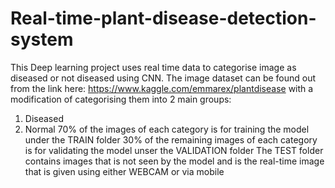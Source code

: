 # Real-time-plant-disease-detection-system
This Deep learning project uses real time data to categorise image as diseased or not diseased using CNN.
The image dataset can be found out from the link here:
https://www.kaggle.com/emmarex/plantdisease
with a modification of categorising them into 2 main groups:
1) Diseased
2) Normal
70% of the images of each category is for training the model under the TRAIN folder
30% of the remaining images of each category is for validating the model unser the VALIDATION folder
The TEST folder contains images that is not seen by the model and is the real-time image that is given using either WEBCAM  or via mobile
